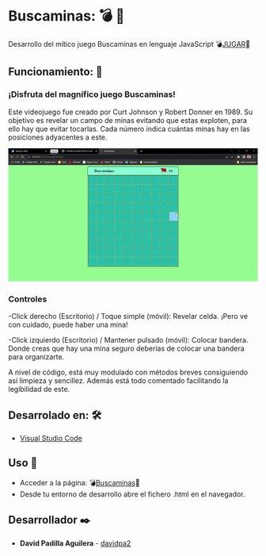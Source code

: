 # Buscaminas: :bomb: :triangular_flag_on_post:

Desarrollo del mítico juego Buscaminas en lenguaje JavaScript :bomb:[JUGAR](https://davidpa2.github.io/Buscaminas/):triangular_flag_on_post:

## Funcionamiento: 🚀
### ¡Disfruta del magnífico juego Buscaminas!
Este videojuego fue creado por Curt Johnson y Robert Donner en 1989. Su objetivo es revelar un campo de minas evitando que estas exploten, para ello hay que evitar tocarlas. Cada número indica cuántas minas hay en las posiciones adyacentes a este.

<img src="https://github.com/davidpa2/Buscaminas/blob/main/video/Buscaminas.gif">

### Controles

-Click derecho (Escritorio) / Toque simple (móvil): Revelar celda. ¡Pero ve con cuidado, puede haber una mina!

-Click izquierdo (Escritorio) / Mantener pulsado (móvil): Colocar bandera. Donde creas que hay una mina seguro deberías de colocar una bandera para organizarte.

A nivel de código, está muy modulado con métodos breves consiguiendo así limpieza y sencillez. Además está todo comentado facilitando la legibilidad de este.

## Desarrolado en: 🛠️


* [Visual Studio Code](https://code.visualstudio.com/)


## Uso 📌

* Acceder a la página: :bomb:[Buscaminas](https://davidpa2.github.io/Buscaminas/):triangular_flag_on_post:
* Desde tu entorno de desarrollo abre el fichero .html en el navegador.

## Desarrollador ✒️


* **David Padilla Aguilera** - [davidpa2](https://github.com/davidpa2)
